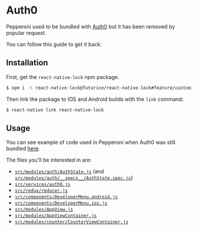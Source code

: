 # Auth0

Pepperoni used to be bundled with [Auth0](https://auth0.com/) but it has been removed by popular request.

You can follow this guide to get it back.

## Installation

First, get the `react-native-lock` npm package.

```bash
$ npm i -S react-native-lock@futurice/react-native-lock#feature/customizedTheme
```

Then link the package to IOS and Android builds with the `link` command:

```bash
$ react-native link react-native-lock
```

## Usage

You can see example of code used in Pepperoni when Auth0 was still bundled [here](https://github.com/futurice/pepperoni-app-kit/tree/e57bdac1cab657b25fb636cd31e4f630056dc95b).

The files you'll be interested in are:

* [`src/modules/auth/AuthState.js`](https://github.com/futurice/pepperoni-app-kit/blob/e57bdac1cab657b25fb636cd31e4f630056dc95b/src/modules/auth/AuthState.js) (and [`src/modules/auth/__specs__/AuthState.spec.js`](https://github.com/futurice/pepperoni-app-kit/blob/e57bdac1cab657b25fb636cd31e4f630056dc95b/src/modules/auth/__specs__/AuthState.spec.js))
* [`src/services/auth0.js`](https://github.com/futurice/pepperoni-app-kit/blob/e57bdac1cab657b25fb636cd31e4f630056dc95b/src/services/auth0.js)
* [`src/redux/reducer.js`](https://github.com/futurice/pepperoni-app-kit/blob/e57bdac1cab657b25fb636cd31e4f630056dc95b/src/redux/reducer.js#L10)
* [`src/components/DeveloperMenu.android.js`](https://github.com/futurice/pepperoni-app-kit/blob/e57bdac1cab657b25fb636cd31e4f630056dc95b/src/components/DeveloperMenu.android.js#L33)
* [`src/components/DeveloperMenu.ios.js`](https://github.com/futurice/pepperoni-app-kit/blob/e57bdac1cab657b25fb636cd31e4f630056dc95b/src/components/DeveloperMenu.ios.js#L31)
* [`src/modules/AppView.js`](https://github.com/futurice/pepperoni-app-kit/blob/e57bdac1cab657b25fb636cd31e4f630056dc95b/src/modules/AppView.js#L33)
* [`src/modules/AppViewContainer.js`](https://github.com/futurice/pepperoni-app-kit/blob/e57bdac1cab657b25fb636cd31e4f630056dc95b/src/modules/AppViewContainer.js#L6-L7)
* [`src/modules/counter/CounterViewContainer.js`](https://github.com/futurice/pepperoni-app-kit/blob/e57bdac1cab657b25fb636cd31e4f630056dc95b/src/modules/counter/CounterViewContainer.js#L8-L9)
